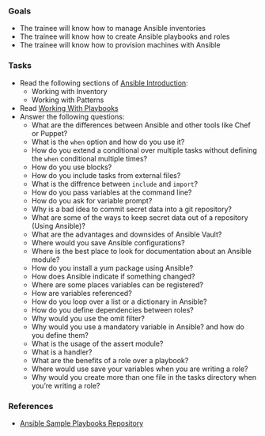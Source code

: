 
### Goals
- The trainee will know how to manage Ansible inventories
- The trainee will know how to create Ansible playbooks and roles
- The trainee will know how to provision machines with Ansible
  

### Tasks
- Read the following sections of [Ansible Introduction](https://docs.ansible.com/ansible/latest/user_guide/intro.html):
  - Working with Inventory
  - Working with Patterns
- Read [Working With Playbooks](https://docs.ansible.com/ansible/latest/user_guide/playbooks.html)
- Answer the following questions:
  - What are the differences between Ansible and other tools like Chef or Puppet?
  - What is the `when` option and how do you use it?
  - How do you extend a conditional over multiple tasks without defining the `when` conditional multiple times?
  - How do you use blocks?
  - How do you include tasks from external files?
  - What is the diffrence between `include` and `import`?
  - How do you pass variables at the command line?
  - How do you ask for variable prompt?
  - Why is a bad idea to commit secret data into a git repository?
  - What are some of the ways to keep secret data out of a repository (Using Ansible)?
  - What are the advantages and downsides of Ansible Vault?
  - Where would you save Ansible configurations?
  - Where is the best place to look for documentation about an Ansible module?
  - How do you install a yum package using Ansible?
  - How does Ansible indicate if something changed?
  - Where are some places variables can be registered?
  - How are variables referenced?
  - How do you loop over a list or a dictionary in Ansible?
  - How do you define dependencies between roles?
  - Why would you use the omit filter?
  - Why would you use a mandatory variable in Ansible? and how do you define them?
  - What is the usage of the assert module?
  - What is a handler?
  - What are the benefits of a role over a playbook?
  - Where would use save your variables when you are writing a role?
  - Why would you create more than one file in the tasks directory when you’re writing a role?


### References
- [Ansible Sample Playbooks Repository](https://github.com/ansible/ansible-examples)
